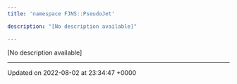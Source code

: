 ```yaml
---
title: 'namespace FJNS::PseudoJet'

description: "[No description available]"

---
```







[No description available]






-------------------------------

Updated on 2022-08-02 at 23:34:47 +0000
